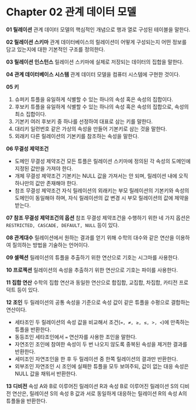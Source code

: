 # Chapter 02 관계 데이터 모델

**01 릴레이션**
관계 데이터 모델의 핵심적인 개념으로 행과 열로 구성된 테이블을 말한다.

**02 릴레이션 스키마**
관계 데이터베이스의 릴레이션이 어떻게 구성되는지 어떤 정보를 담고 있는지에 대한 기본적인 구조를 정의한다.

**03 릴레이션 인스턴스**
릴레이션 스키마에 실제로 저장되는 데이터의 집합을 말한다.

**04 관계 데이터베이스 시스템**
관계 데이터 모델을 컴퓨터 시스템에 구현한 것이다.

**05 키**

1. 슈퍼키
   튜플을 유일하게 식별할 수 있는 하나의 속성 혹은 속성의 집합이다.
2. 후보키
   튜플을 유일하게 식별할 수 있는 하나의 속성 혹은 속성의 집합으로, 속성의 최소 집합이다.
3. 기본키
   여러 후보키 중 하나를 선정하여 대표로 삼는 키를 말한다.
4. 대리키
   일련번호 같은 가상의 속성을 만들어 기본키로 삼는 것을 말한다.
5. 외래키
   다른 릴레이션의 기본키를 참조하는 속성을 말한다.

**06 무결성 제약조건**

- 도메인 무결성 제약조건
  모든 튜플은 릴레이션 스키마에 정의된 각 속성의 도메인에 지정된 값만을 가져야 한다.
- 개체 무결성 제약조건
  기본키는 NULL 값을 가져서는 안 되며, 릴레이션 내에 오직 하나만의 값만 존재해야 한다.
- 참조 무결성 제약조건
  자식 릴레이션의 외래키는 부모 릴레이션의 기본키와 속성의 도메인이 동일해야 하며, 
  자식 릴레이션의 값 변경 시 부모 릴레이션의 값에 제약을 받는다.

**07 참조 무결성 제약조건의 옵션**
참조 무결성 제약조건을 수행하기 위한 네 가지 옵션은 `RESTRICTED, CASCADE, DEFAULT, NULL` 등이 있다.

**08 관계대수**
릴레이션에서 원하는 결과를 얻기 위해 수학의 대수와 같은 연산을 이용하여 질의하는 방법을 기술하는 언어이다.

**09 셀렉션**
릴레이션의 튜플을 추출하기 위한 연산으로 기호는 시그마를 사용한다.

**10 프로젝션**
릴레이션의 속성을 추출하기 위한 연산으로 기호는 파이를 사용한다.

**11 집합 연산**
수학의 집합 연산과 동일한 연산으로 합집합, 교집합, 차집합, 카티전 프로덕트 등이 있다.

**12 조인**
두 릴레이션의 공통 속성을 기준으로 속성 값이 같은 튜플을 수평으로 결합하는 연산이다.

- 세타조인
  두 릴레이션의 속성 값을 비교해서 조건(`=, ≠, ≥, ≤, >, <`)에 만족하는 튜플을 반환한다.
- 동등조인
  세타조인에서 `=` 연산자를 사용한 조인을 말한다.
- 자연조인
  조인에 참여한 속성이 두 번 나오지 않도록 중복된 속성을 제거한 결과를 반환한다.
- 세미조인
  자연조인을 한 후 두 릴레이션 중 한쪽 릴레이션의 결과만 반환한다.
- 외부조인
  자연조인 시 조인에 실패한 튜플을 모두 보여주되, 값이 없는 대응 속성은 NULL 값을 채워서 반환한다.

**13 디비전**
속성 A와 B로 이루어진 릴레이션 R과 속성 B로 이루어진 릴레이션 S의 디비전 연산은, 릴레이션 S의 속성 B 값과 서로 동일하게 대응하는 릴레이션 R의 속성 A의 튜플들을 반환한다.